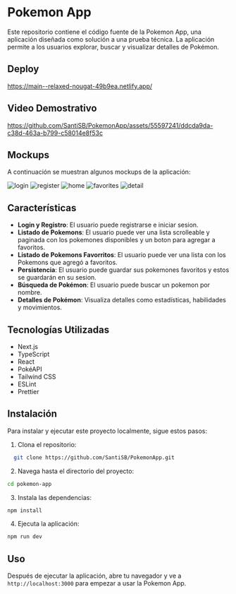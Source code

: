 # Pokemon App

Este repositorio contiene el código fuente de la Pokemon App, una aplicación diseñada como solución a una prueba técnica. La aplicación permite a los usuarios explorar, buscar y visualizar detalles de Pokémon.

## Deploy

https://main--relaxed-nougat-49b9ea.netlify.app/

## Video Demostrativo

https://github.com/SantiSB/PokemonApp/assets/55597241/ddcda9da-c38d-463a-b799-c58014e8f53c

## Mockups

A continuación se muestran algunos mockups de la aplicación:

![login](https://github.com/SantiSB/PokemonApp/assets/55597241/44cd89d7-867a-4388-b25e-034871826491)
![register](https://github.com/SantiSB/PokemonApp/assets/55597241/31e2c425-ac8e-4265-9881-3229c7209a94)
![home](https://github.com/SantiSB/PokemonApp/assets/55597241/910ad846-6480-40af-9227-7d3404624404)
![favorites](https://github.com/SantiSB/PokemonApp/assets/55597241/ca3a632b-9e03-4fbb-9a25-00e7c670dfdf)
![detail](https://github.com/SantiSB/PokemonApp/assets/55597241/d485e334-e7ea-46f6-8051-c5c8f8f896e4)

## Características

- **Login y Registro**: El usuario puede registrarse e iniciar sesion.
- **Listado de Pokemons**: El usuario puede ver una lista scrolleable y paginada con los pokemones disponibles y un boton para agregar a favoritos.
- **Listado de Pokemons Favorritos**: El usuario puede ver una lista con los Pokemons que agregó a favoritos.
- **Persistencia**: El usuario puede guardar sus pokemones favoritos y estos se guardarán en su sesion.
- **Búsqueda de Pokémon**: El usuario puede buscar un pokemon por nombre.
- **Detalles de Pokémon**: Visualiza detalles como estadísticas, habilidades y movimientos.

## Tecnologías Utilizadas

- Next.js
- TypeScript
- React
- PokéAPI
- Tailwind CSS
- ESLint
- Prettier

## Instalación

Para instalar y ejecutar este proyecto localmente, sigue estos pasos:

1. Clona el repositorio:

```bash
  git clone https://github.com/SantiSB/PokemonApp.git
```

2. Navega hasta el directorio del proyecto:

```bash
cd pokemon-app
```

3. Instala las dependencias:
   
```bash
npm install
```

4. Ejecuta la aplicación:

```bash
npm run dev
```

## Uso

Después de ejecutar la aplicación, abre tu navegador y ve a `http://localhost:3000` para empezar a usar la Pokemon App.
